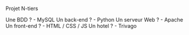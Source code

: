 Projet N-tiers

Une BDD ? - MySQL
Un back-end ? - Python
Un serveur Web ? - Apache
Un front-end ? - HTML / CSS / JS
Un hotel ? - Trivago
